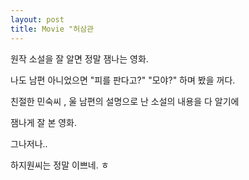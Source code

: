 ```yaml
---
layout: post
title: Movie "허삼관
---
```



원작 소설을 잘 알면 정말 잼나는 영화.

나도 남편 아니었으면 "피를 판다고?" "모야?" 하며 봤을 꺼다.

친절한 민숙씨 , 울 남편의 설명으로 난 소설의 내용을 다 알기에

잼나게 잘 본 영화.

그나저나..

하지원씨는 정말 이쁘네. ㅎ


